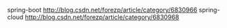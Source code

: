 spring-boot
http://blog.csdn.net/forezp/article/category/6830966
spring-cloud
http://blog.csdn.net/forezp/article/category/6830968